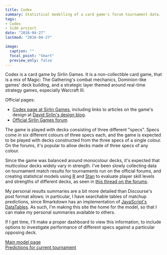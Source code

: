 ```yaml
---
title: Codex
summary: Statistical modelling of a card game's forum tournament data.
tags:
- Codex
- Side project
date: "2016-04-27"
lastmod: "2016-04-27"

image:
  caption: ""
  focal_point: "Smart"
  preview_only: false
---
```


Codex is a card game by Sirlin Games. It is a non-collectible card game, that is a mix of Magic: The Gathering's combat mechanics, Dominion-like games' deck building, and a strategic layer themed around real-time strategy games, especially Warcraft III.

Official pages:

- [Codex page at Sirlin Games](http://sirlingames.com/codex), including links to articles on the game's design at [David Sirlin's design blog](http://www.sirlin.net).
- [Official Sirlin Games forum](http://forums.sirlingames.com/)

The game is played with decks consisting of three different "specs". Specs come in six different colours of three specs each, and the game is expected to be played with decks constructed from the three specs of a single colour. On the forums, it's popular to allow decks made of three specs of any colour.

Since the game was balanced around monocolour decks, it's expected that multicolour decks widely vary in strength. I've been slowly collecting data on tournament match results for tournaments run on the official forums, and creating statistical models using [R](https://www.r-project.org/) and [Stan](https://mc-stan.org/) to evaluate player skill levels and strengths of different decks, as seen in [this thread on the forums](http://forums.sirlingames.com/t/codex-data-thread/5326).

My personal results summaries are a bit more detailed than Discourse's post format allows: in particular, I have searchable tables of matchup predictions, since Rmarkdown has an implementation of [JavaScript's DataTables](https://www.datatables.net/). As such, I'm making this site the home for the model, so that I can make my personal summaries available to others.

If I get time, I'll make a proper dashboard to view this information, to include options to investigate performance of different specs against a particular opposing deck.

[Main model page](../../codex/codex_model.html)\
[Predictions for current tournament](../../codex/codex_current.html)
